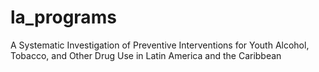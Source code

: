 # la_programs
A Systematic Investigation of Preventive Interventions for Youth Alcohol, Tobacco, and Other Drug Use in Latin America and the Caribbean
